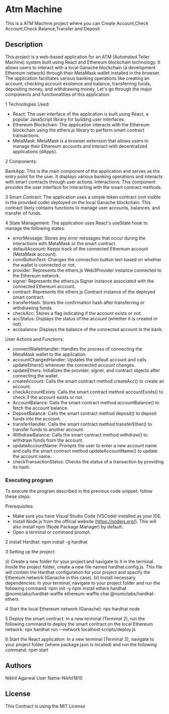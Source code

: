 # Atm Machine

This is a ATM Machine project where you can Create Account,Check Account,Check Balance,Transfer and Deposit 

## Description

This project is a web-based application for an ATM (Automated Teller Machine) system built using React and Ethereum blockchain technology. It allows users to interact with a local Ganache blockchain (a development Ethereum network) through their MetaMask wallet installed in the browser. The application facilitates various banking operations like creating an account, checking account existence and balance, transferring funds, depositing money, and withdrawing money. Let's go through the major components and functionalities of this application:

1 Technologies Used:

* React: The user interface of the application is built using React, a popular JavaScript library for building user interfaces.
* Ethereum Blockchain: The application interacts with the Ethereum blockchain using the ethers.js library to perform smart contract transactions.
* MetaMask: MetaMask is a browser extension that allows users to manage their Ethereum accounts and interact with decentralized applications (dApps).
  
2 Components:

BankApp: This is the main component of the application and serves as the entry point for the user. It displays various banking operations and interacts with smart contracts through user actions.
Interactions: This component provides the user interface for interacting with the smart contract methods.

3 Smart Contract:
The application uses a simple token contract (not visible in the provided code) deployed on the local Ganache blockchain. This contract likely contains functions to manage user accounts, balances, and transfer of funds.

4 State Management:
The application uses React's useState hook to manage the following states:

* errorMessage: Stores any error messages that occur during the interactions with MetaMask or the smart contract.
* defaultAccount: Keeps track of the connected Ethereum account (MetaMask account).
* connButtonText: Changes the connection button text based on whether the wallet is connected or not.
* provider: Represents the ethers.js Web3Provider instance connected to the Ethereum network.
* signer: Represents the ethers.js Signer instance associated with the connected Ethereum account.
* contract: Represents the ethers.js Contract instance of the deployed smart contract.
* transferHash: Stores the confirmation hash after transferring or withdrawing funds.
* checkAcc: Stores a flag indicating if the account exists or not.
* accStatus: Displays the status of the account (whether it is created or not).
* accbalance: Displays the balance of the connected account in the bank.
  
User Actions and Functions:

* connectWalletHandler: Handles the process of connecting the MetaMask wallet to the application.
* accountChangedHandler: Updates the default account and calls updateEthers() whenever the connected account changes.
* updateEthers: Initializes the provider, signer, and contract objects after connecting the wallet.
* createAccount: Calls the smart contract method createAcc() to create an account.
* checkAccountExists: Calls the smart contract method accountExists() to check if the account exists or not.
* AccountBalance: Calls the smart contract method accountBalance() to fetch the account balance.
* DepositBalance: Calls the smart contract method deposit() to deposit funds into the account.
* transferHandler: Calls the smart contract method transferEther() to transfer funds to another account.
* WithdrawBalance: Calls the smart contract method withdraw() to withdraw funds from the account.
* updateAccountName: Prompts the user to enter a new account name and calls the smart contract method updateAccountName() to update the account name.
* checkTransactionStatus: Checks the status of a transaction by providing its hash.

### Executing program


To execute the program described in the previous code snippet, follow these steps:

Prerequisites:

* Make sure you have Visual Studio Code (VSCode) installed as your IDE.
* Install Node.js from the official website (https://nodejs.org/). This will also install npm (Node Package Manager) by default.
* Open a terminal or command prompt.

2 Install Hardhat:
npm install -g hardhat

3 Setting up the project:

(i) Create a new folder for your project and navigate to it in the terminal.
Inside the project folder, create a new file named hardhat.config.js. This file will contain the Hardhat configuration for your project and specify the Ethereum network (Ganache in this case).
(ii) Install necessary dependencies:
In your terminal, navigate to your project folder and run the following command:
npm init -y
npm install ethers hardhat @nomiclabs/hardhat-waffle ethereum-waffle chai @nomiclabs/hardhat-ethers

4 Start the local Ethereum network (Ganache):
npx hardhat node

5 Deploy the smart contract:
In a new terminal (Terminal 2), run the following command to deploy the smart contract on the local Ethereum network:
npx hardhat run --network localhost scripts/deploy.js

6 Start the React application:
In a new terminal (Terminal 3), navigate to your project folder (where package.json is located) and run the following command:
npm start


## Authors
Nikhil Agarwal
User Name-Nikhil1810

## License
This Contract is using the MIT License
